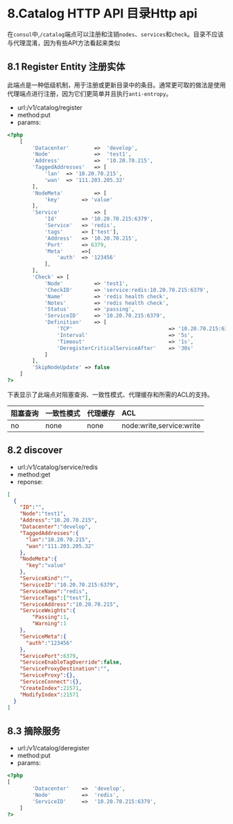 # 8.Catalog HTTP API    目录Http api
在`consul`中,`/catalog`端点可以注册和注销`nodes`、`services`和`check`。目录不应该与代理混淆，因为有些API方法看起来类似

## 8.1 Register Entity  注册实体

此端点是一种低级机制，用于注册或更新目录中的条目。通常更可取的做法是使用代理端点进行注册，因为它们更简单并且执行`anti-entropy`。

* url:/v1/catalog/register
* method:put
* params:
```php
<?php
    [
        'Datacenter'        =>  'develop',
        'Node'              =>  'test1',
        'Address'           =>  '10.20.70.215',
        'TaggedAddresses'   => [
            'lan'  => '10.20.70.215',
            'wan'  => '111.203.205.32'
        ],
        'NodeMeta'          => [
            'key'       => 'value'
        ],
        'Service'           => [
            'Id'        => '10.20.70.215:6379',
            'Service'   => 'redis',
            'tags'      => ['test'],
            'Address'   => '10.20.70.215',
            'Port'      => 6379,
            'Meta'      =>[
                'auth'  => '123456'
            ],
        ],
        'Check' => [
            'Node'          => 'test1',
            'CheckID'       => 'service:redis:10.20.70.215:6379',
            'Name'          => 'redis health check',
            'Notes'         => 'redis health check',
            'Status'        => 'passing',
            'ServiceID'     => '10.20.70.215:6379',
            'Definition'    => [
                'TCP'                               => '10.20.70.215:6379',
                'Interval'                          => '5s',
                'Timeout'                           => '1s',
                'DeregisterCriticalServiceAfter'    => '30s'
            ]
        ],
        'SkipNodeUpdate' => false
    ]
?>
```

下表显示了此端点对阻塞查询、一致性模式、代理缓存和所需的ACL的支持。

|阻塞查询|一致性模式|代理缓存|ACL|
|:-----|:-------|:------|:--|
|no|none|none|node:write,service:write|

## 8.2 discover

* url:/v1/catalog/service/redis
* method:get
* reponse:
```json
[
  {
    "ID":"",
    "Node":"test1",
    "Address":"10.20.70.215",
    "Datacenter":"develop",
    "TaggedAddresses":{
      "lan":"10.20.70.215",
      "wan":"111.203.205.32"
    },
    "NodeMeta":{
      "key":"value"
    },
    "ServiceKind":"",
    "ServiceID":"10.20.70.215:6379",
    "ServiceName":"redis",
    "ServiceTags":["test"],
    "ServiceAddress":"10.20.70.215",
    "ServiceWeights":{
        "Passing":1,
        "Warning":1
    },
    "ServiceMeta":{
      "auth":"123456"
    },
    "ServicePort":6379,
    "ServiceEnableTagOverride":false,
    "ServiceProxyDestination":"",
    "ServiceProxy":{},
    "ServiceConnect":{},
    "CreateIndex":21571,
    "ModifyIndex":21571
  }
]

```

## 8.3 摘除服务

* url:/v1/catalog/deregister
* method:put
* params:
```php
<?php
[
        'Datacenter'    =>  'develop',
        'Node'          =>  'redis',
        'ServiceID'     =>  '10.20.70.215:6379',
    ]
?>
```